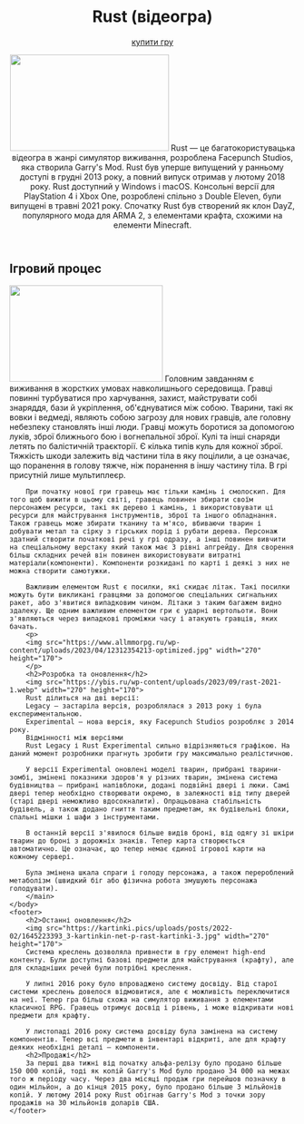 <!DOCTYPE html>
<html>
    <title>информація про раст</title>
    <header>
        <h1>Rust (відеогра)</h1>
        <p>
        <a href="https://store.steampowered.com/app/252490/Rust/?l=ukrainian&curator_clanid=31873422">купити гру</a>
        </p>
        <img src="https://sysrqmts.com/images/games/rust.jpg" width="280" height="170">
        Rust — це багатокористувацька відеогра в жанрі симулятор виживання, розроблена Facepunch Studios, яка створила Garry's Mod. Rust був уперше випущений у ранньому доступі в грудні 2013 року, а повний випуск отримав у лютому 2018 року. Rust доступний у Windows і macOS. Консольні версії для PlayStation 4 і Xbox One, розроблені спільно з Double Eleven, були випущені в травні 2021 року. Спочатку Rust був створений як клон DayZ, популярного мода для ARMA 2, з елементами крафта, схожими на елементи Minecraft.
    </header>
    <body>
        <main>
        <h2>Ігровий процес</h2>
        <img src="https://twam.ru/wp-content/uploads/2024/02/rast-1.webp" width="270" height="170">
        Головним завданням є виживання в жорстких умовах навколишнього середовища. Гравці повинні турбуватися про харчування, захист, майструвати собі знаряддя, бази й укріплення, об'єднуватися між собою. Тварини, такі як вовки і ведмеді, являють собою загрозу для нових гравців, але головну небезпеку становлять інші люди. Гравці можуть боротися за допомогою луків, зброї ближнього бою і вогнепальної зброї. Кулі та інші снаряди летять по балістичній траєкторії. Є кілька типів куль для кожної зброї. Тяжкість шкоди залежить від частини тіла в яку поцілили, а це означає, що поранення в голову тяжче, ніж поранення в іншу частину тіла. В грі присутній лише мультиплеєр.

        При початку нової гри гравець має тільки камінь і смолоскип. Для того щоб вижити в цьому світі, гравець повинен збирати своїм персонажем ресурси, такі як дерево і камінь, і використовувати ці ресурси для майстрування інструментів, зброї та іншого обладнання. Також гравець може збирати тканину та м'ясо, вбиваючи тварин і добувати метал та сірку з гірських порід і рубати дерева. Персонаж здатний створити початкові речі у грі одразу, а інші повинен вивчити на спеціальному верстаку який також має 3 рівні апгрейду. Для сворення більш складних речей він повинен використовувати витратні матеріали(компоненти). Компоненти розкидані по карті і деякі з них не можна створити самотужки.

        Важливим елементом Rust є посилки, які скидає літак. Такі посилки можуть бути викликані гравцями за допомогою спеціальних сигнальних ракет, або з'явитися випадковим чином. Літаки з таким багажем видно здалеку. Ще одним важливим елементом гри є ударні вертольоти. Вони з'являються через випадкові проміжки часу і атакують гравців, яких бачать.
        <p>
        <img src="https://www.allmmorpg.ru/wp-content/uploads/2023/04/12312354213-optimized.jpg" width="270" height="170">
        </p>
        <h2>Розробка та оновлення</h2>
        <img src="https://ybis.ru/wp-content/uploads/2023/09/rast-2021-1.webp" width="270" height="170">
        Rust ділиться на дві версії:
        Legacy — застаріла версія, розроблялася з 2013 року і була експериментальною.
        Experimental — нова версія, яку Facepunch Studios розробляє з 2014 року.
        Відмінності між версіями
        Rust Legacy і Rust Experimental сильно відрізняються графікою. На даний момент розробники прагнуть зробити гру максимально реалістичною.

        У версії Experimental оновлені моделі тварин, прибрані тварини-зомбі, змінені показники здоров'я у різних тварин, змінена система будівництва — прибрані напівблоки, додані подвійні двері і люки. Самі двері тепер необхідно створювати окремо, в залежності від типу дверей (старі двері неможливо вдосокналити). Опрацьована стабільність будівель, а також додано гниття таким предметам, як будівельні блоки, спальні мішки і шафи з інструментами.

        В останній версії з'явилося більше видів броні, від одягу зі шкіри тварин до броні з дорожніх знаків. Тепер карта створюється автоматично. Це означає, що тепер немає єдиної ігрової карти на кожному сервері.

        Була змінена шкала спраги і голоду персонажа, а також перероблений метаболізм (швидкий біг або фізична робота змушують персонажа голодувати).
        </main>
    </body>
    <footer>
        <h2>Останні оновлення</h2>
        <img src="https://kartinki.pics/uploads/posts/2022-02/1645223393_3-kartinkin-net-p-rast-kartinki-3.jpg" width="270" height="170">
        Система креслень дозволяла привнести в гру елемент high-end контенту. Були доступні базові предмети для майстрування (крафту), але для складніших речей були потрібні креслення.

        У липні 2016 року було впроваджено систему досвіду. Від старої системи креслень довелося відмовитися, але є можливість переключитися на неї. Тепер гра більш схожа на симулятор виживання з елементами класичної RPG. Гравець отримує досвід і рівень, і може відкривати нові предмети для крафту.

        У листопаді 2016 року система досвіду була замінена на систему компонентів. Тепер всі предмети в інвентарі відкриті, але для крафту деяких необхідні деталі — компоненти.
        <h2>Продажі</h2>
        За перші два тижні від початку альфа-релізу було продано більше 150 000 копій, тоді як копій Garry's Mod було продано 34 000 на межах того ж періоду часу. Через два місяці продаж гри перейшов позначку в один мільйон, а до кінця 2015 року, було продано більше 3 мільйонів копій. У лютому 2014 року Rust обігнав Garry's Mod з точки зору продажів на 30 мільйонів доларів США.
    </footer>
</html>
